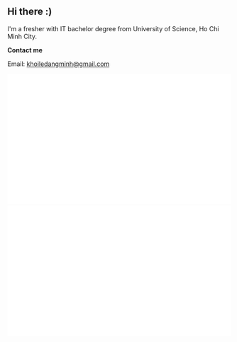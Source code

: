 ## Hi there :)
I'm a fresher with IT bachelor degree from University of Science, Ho Chi Minh City.

**Contact me**

Email: khoiledangminh@gmail.com

[![](https://raw.githubusercontent.com/KhoiLDM-luigi/KhoiLDM-luigi/master/generated/overview.svg#gh-light-mode-only)](https://github.com/jstrieb/github-stats)
[![](https://raw.githubusercontent.com/KhoiLDM-luigi/KhoiLDM-luigi/master/generated/languages.svg#gh-light-mode-only)](https://github.com/jstrieb/github-stats)
